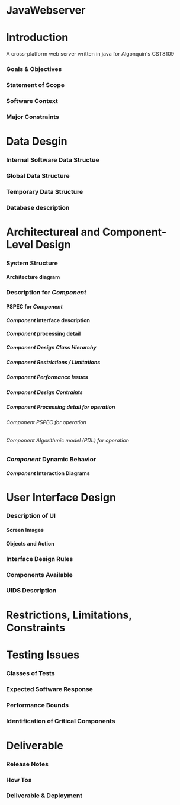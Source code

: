 # JavaWebserver

# Introduction
A cross-platform web server written in java for Algonquin's CST8109 

### Goals & Objectives

### Statement of Scope

### Software Context

### Major Constraints

# Data Desgin

### Internal Software Data Structue

### Global Data Structure

### Temporary Data Structure

### Database description

# Architectureal and Component-Level Design

### System Structure

#### Architecture diagram

### Description for *Component*

#### PSPEC for *Component*

#### *Component* interface description

#### *Component* processing detail

##### *Component* Design Class Hierarchy 

##### *Component* Restrictions / Limitations

##### *Component* Performance Issues

##### *Component* Design Contraints

##### *Component* Processing detail for *operation*

###### *Component* PSPEC for *operation*

###### *Component* Algorithmic model (PDL) for *operation*

### *Component* Dynamic Behavior

#### *Component* Interaction Diagrams

# User Interface Design

### Description of UI

#### Screen Images

#### Objects and Action 

### Interface Design Rules

### Components Available

### UIDS Description

# Restrictions, Limitations, Constraints

# Testing Issues

### Classes of Tests

### Expected Software Response

### Performance Bounds

### Identification of Critical Components

# Deliverable

### Release Notes

### How Tos

### Deliverable & Deployment 
